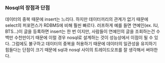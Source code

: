 ### Nosql의 장점과 단점
데이터의 중복 때문에 insert는 느리다. 하지만 데이터끼리의 관계가 없기 때문에 select의 퍼포먼스가 RDBMS에 비해 훨씬 빠르다.
러프하게 예를 들면 연예인(ex. IU, BTS...)이 글을 등록하면 insert는 한 번 이지만, 사람들이 연예인의 글을 조회하는건 수백만 수천만이기 때문에 이럴 경우 nosql로 설계하는 것이 성능상에서 이점이 될 수 있다.
그럼에도 불구하고 데이터의 중복을 허용하기 때문에 데이터의 일관성을 유지하기 힘들다는 단점이 크기 때문에 sql과 nosql 사이의 트레이드오프를 잘 생각해서 써야한다.
